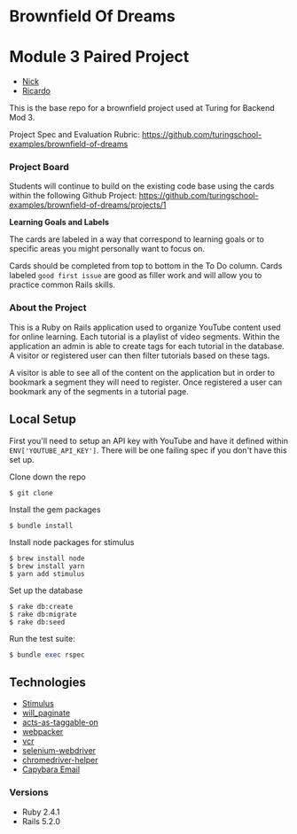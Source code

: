 # Brownfield Of Dreams

# Module 3 Paired Project
* [Nick](https://github.com/NickLindeberg)
* [Ricardo](https://github.com/stoic-plus)

This is the base repo for a brownfield project used at Turing for Backend Mod 3.

Project Spec and Evaluation Rubric: https://github.com/turingschool-examples/brownfield-of-dreams

### Project Board

Students will continue to build on the existing code base using the cards within the following Github Project: https://github.com/turingschool-examples/brownfield-of-dreams/projects/1

**Learning Goals and Labels**

The cards are labeled in a way that correspond to learning goals or to specific areas you might personally want to focus on.

Cards should be completed from top to bottom in the To Do column. Cards labeled `good first issue` are good as filler work and will allow you to practice common Rails skills.

### About the Project

This is a Ruby on Rails application used to organize YouTube content used for online learning. Each tutorial is a playlist of video segments. Within the application an admin is able to create tags for each tutorial in the database. A visitor or registered user can then filter tutorials based on these tags.

A visitor is able to see all of the content on the application but in order to bookmark a segment they will need to register. Once registered a user can bookmark any of the segments in a tutorial page.

## Local Setup

First you'll need to setup an API key with YouTube and have it defined within `ENV['YOUTUBE_API_KEY']`. There will be one failing spec if you don't have this set up.

Clone down the repo
```
$ git clone
```

Install the gem packages
```
$ bundle install
```

Install node packages for stimulus
```
$ brew install node
$ brew install yarn
$ yarn add stimulus
```

Set up the database
```
$ rake db:create
$ rake db:migrate
$ rake db:seed
```

Run the test suite:
```ruby
$ bundle exec rspec
```

## Technologies
* [Stimulus](https://github.com/stimulusjs/stimulus)
* [will_paginate](https://github.com/mislav/will_paginate)
* [acts-as-taggable-on](https://github.com/mbleigh/acts-as-taggable-on)
* [webpacker](https://github.com/rails/webpacker)
* [vcr](https://github.com/vcr/vcr)
* [selenium-webdriver](https://www.seleniumhq.org/docs/03_webdriver.jsp)
* [chromedriver-helper](http://chromedriver.chromium.org/)
* [Capybara Email](https://github.com/DavyJonesLocker/capybara-email)

### Versions
* Ruby 2.4.1
* Rails 5.2.0
